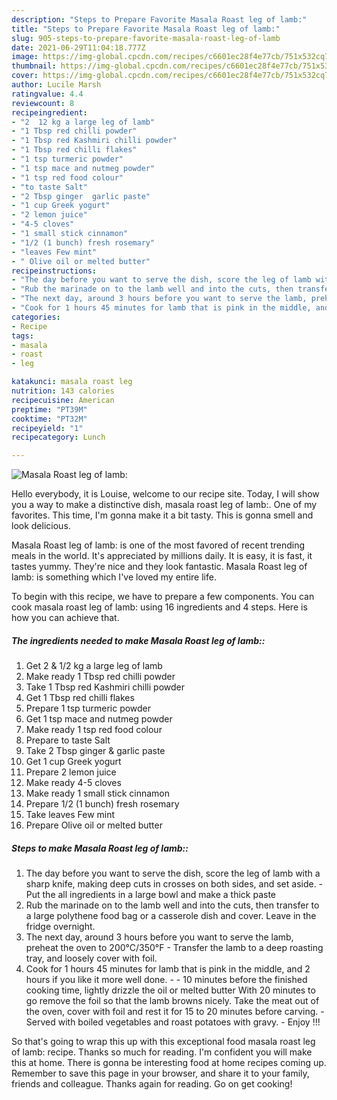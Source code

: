 ```yaml
---
description: "Steps to Prepare Favorite Masala Roast leg of lamb:"
title: "Steps to Prepare Favorite Masala Roast leg of lamb:"
slug: 905-steps-to-prepare-favorite-masala-roast-leg-of-lamb
date: 2021-06-29T11:04:18.777Z
image: https://img-global.cpcdn.com/recipes/c6601ec28f4e77cb/751x532cq70/masala-roast-leg-of-lamb-recipe-main-photo.jpg
thumbnail: https://img-global.cpcdn.com/recipes/c6601ec28f4e77cb/751x532cq70/masala-roast-leg-of-lamb-recipe-main-photo.jpg
cover: https://img-global.cpcdn.com/recipes/c6601ec28f4e77cb/751x532cq70/masala-roast-leg-of-lamb-recipe-main-photo.jpg
author: Lucile Marsh
ratingvalue: 4.4
reviewcount: 8
recipeingredient:
- "2  12 kg a large leg of lamb"
- "1 Tbsp red chilli powder"
- "1 Tbsp red Kashmiri chilli powder"
- "1 Tbsp red chilli flakes"
- "1 tsp turmeric powder"
- "1 tsp mace and nutmeg powder"
- "1 tsp red food colour"
- "to taste Salt"
- "2 Tbsp ginger  garlic paste"
- "1 cup Greek yogurt"
- "2 lemon juice"
- "4-5 cloves"
- "1 small stick cinnamon"
- "1/2 (1 bunch) fresh rosemary"
- "leaves Few mint"
- " Olive oil or melted butter"
recipeinstructions:
- "The day before you want to serve the dish, score the leg of lamb with a sharp knife, making deep cuts in crosses on both sides, and set aside. Put the all ingredients in a large bowl and make a thick paste"
- "Rub the marinade on to the lamb well and into the cuts, then transfer to a large polythene food bag or a casserole dish and cover. Leave in the fridge overnight."
- "The next day, around 3 hours before you want to serve the lamb, preheat the oven to 200°C/350°F  Transfer the lamb to a deep roasting tray, and loosely cover with foil."
- "Cook for 1 hours 45 minutes for lamb that is pink in the middle, and 2 hours if you like it more well done.  10 minutes before the finished cooking time, lightly drizzle the oil or melted butter With 20 minutes to go remove the foil so that the lamb browns nicely. Take the meat out of the oven, cover with foil and rest it for 15 to 20 minutes before carving.  Served with boiled vegetables and roast potatoes with gravy.  Enjoy !!!"
categories:
- Recipe
tags:
- masala
- roast
- leg

katakunci: masala roast leg 
nutrition: 143 calories
recipecuisine: American
preptime: "PT39M"
cooktime: "PT32M"
recipeyield: "1"
recipecategory: Lunch

---
```



![Masala Roast leg of lamb:](https://img-global.cpcdn.com/recipes/c6601ec28f4e77cb/751x532cq70/masala-roast-leg-of-lamb-recipe-main-photo.jpg)

Hello everybody, it is Louise, welcome to our recipe site. Today, I will show you a way to make a distinctive dish, masala roast leg of lamb:. One of my favorites. This time, I'm gonna make it a bit tasty. This is gonna smell and look delicious.

Masala Roast leg of lamb: is one of the most favored of recent trending meals in the world. It's appreciated by millions daily. It is easy, it is fast, it tastes yummy. They're nice and they look fantastic. Masala Roast leg of lamb: is something which I've loved my entire life.




To begin with this recipe, we have to prepare a few components. You can cook masala roast leg of lamb: using 16 ingredients and 4 steps. Here is how you can achieve that.

<!--inarticleads1-->

##### The ingredients needed to make Masala Roast leg of lamb::

1. Get 2 &amp; 1/2 kg a large leg of lamb
1. Make ready 1 Tbsp red chilli powder
1. Take 1 Tbsp red Kashmiri chilli powder
1. Get 1 Tbsp red chilli flakes
1. Prepare 1 tsp turmeric powder
1. Get 1 tsp mace and nutmeg powder
1. Make ready 1 tsp red food colour
1. Prepare to taste Salt
1. Take 2 Tbsp ginger &amp; garlic paste
1. Get 1 cup Greek yogurt
1. Prepare 2 lemon juice
1. Make ready 4-5 cloves
1. Make ready 1 small stick cinnamon
1. Prepare 1/2 (1 bunch) fresh rosemary
1. Take leaves Few mint
1. Prepare  Olive oil or melted butter




<!--inarticleads2-->

##### Steps to make Masala Roast leg of lamb::

1. The day before you want to serve the dish, score the leg of lamb with a sharp knife, making deep cuts in crosses on both sides, and set aside. - Put the all ingredients in a large bowl and make a thick paste
1. Rub the marinade on to the lamb well and into the cuts, then transfer to a large polythene food bag or a casserole dish and cover. Leave in the fridge overnight.
1. The next day, around 3 hours before you want to serve the lamb, preheat the oven to 200°C/350°F  - Transfer the lamb to a deep roasting tray, and loosely cover with foil.
1. Cook for 1 hours 45 minutes for lamb that is pink in the middle, and 2 hours if you like it more well done. -  - 10 minutes before the finished cooking time, lightly drizzle the oil or melted butter With 20 minutes to go remove the foil so that the lamb browns nicely. Take the meat out of the oven, cover with foil and rest it for 15 to 20 minutes before carving.  - Served with boiled vegetables and roast potatoes with gravy.  - Enjoy !!!




So that's going to wrap this up with this exceptional food masala roast leg of lamb: recipe. Thanks so much for reading. I'm confident you will make this at home. There is gonna be interesting food at home recipes coming up. Remember to save this page in your browser, and share it to your family, friends and colleague. Thanks again for reading. Go on get cooking!
